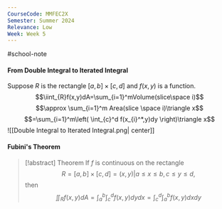 ```yaml
---
CourseCode: MMFEC2X
Semester: Summer 2024
Relevance: Low
Week: Week 5
---
```

#school-note 
#### From Double Integral to Iterated Integral
Suppose $R$ is the rectangle $[a,b]\times[c,d]$ and $f(x,y)$ is a function.
$$\iint_{R}f(x,y)dA=\sum_{i=1}^mVolume(slice\space i)$$
$$\approx \sum_{i=1}^m Area(slice \space i)\triangle x$$
$$=\sum_{i=1}^m\left( \int_{c}^d f(x_{i}^*,y)dy \right)\triangle x$$
![[Double Integral to Iterated Integral.png| center]]

#### Fubini's Theorem
>[!abstract] Theorem
>If $f$ is continuous on the rectangle
>$$R=[a,b]\times[c,d]={(x,y) | a\leq x\leq b,c\leq y\leq d},$$
>then
>$$\iint_{R}f(x,y)dA = \int_{a}^b\int_{c}^df(x,y)dydx=\int_{c}^d \int_{a}^b f(x,y)dxdy$$



